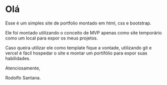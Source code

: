 # Olá

Esse é um simples site de portfolio montado em html, css e bootstrap.

Ele foi montado utilizando o conceito de MVP apenas como site temporário como um local para expor os meus projetos.

Caso queira utilizar ele como template fique a vontade, utilizando git e vercel é fácil hospedar o site e montar um portifólio para expor suas habilidades.

Atenciosamente,

Rodolfo Santana.